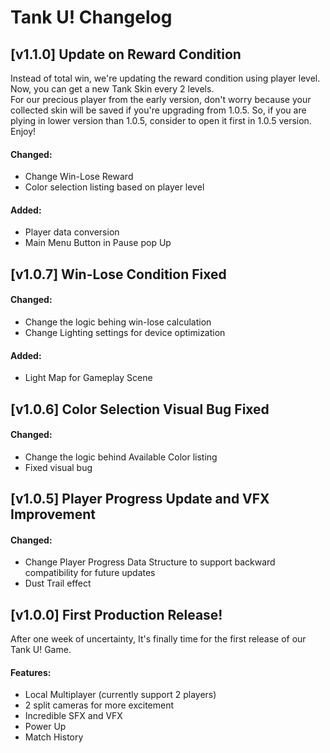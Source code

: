 # Tank U! Changelog

## [v1.1.0] Update on Reward Condition
Instead of total win, we're updating the reward condition using player level. Now, you can get a new Tank Skin every 2 levels. </br>
For our precious player from the early version, don't worry because your collected skin will be saved if you're upgrading from 1.0.5. So, if you are plying in lower version than 1.0.5, consider to open it first in 1.0.5 version. Enjoy!
#### Changed:
- Change Win-Lose Reward
- Color selection listing based on player level
#### Added:
- Player data conversion
- Main Menu Button in Pause pop Up

## [v1.0.7] Win-Lose Condition Fixed
#### Changed:
- Change the logic behing win-lose calculation
- Change Lighting settings for device optimization
#### Added:
- Light Map for Gameplay Scene

## [v1.0.6] Color Selection Visual Bug Fixed
#### Changed:
- Change the logic behind Available Color listing
- Fixed visual bug

## [v1.0.5] Player Progress Update and VFX Improvement
#### Changed:
- Change Player Progress Data Structure to support backward compatibility for future updates
- Dust Trail effect

## [v1.0.0] First Production Release!
After one week of uncertainty, It's finally time for the first release of our Tank U! Game. </br>
#### Features:
- Local Multiplayer (currently support 2 players)
- 2 split cameras for more excitement
- Incredible SFX and VFX
- Power Up
- Match History
